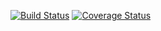 [![Build Status](https://travis-ci.org/andreventuravale/nanospec.svg?branch=master)](https://travis-ci.org/andreventuravale/nanospec) [![Coverage Status](https://coveralls.io/repos/github/andreventuravale/nanospec/badge.svg?branch=master)](https://coveralls.io/github/andreventuravale/nanospec?branch=master)
